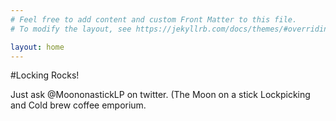 ```yaml
---
# Feel free to add content and custom Front Matter to this file.
# To modify the layout, see https://jekyllrb.com/docs/themes/#overriding-theme-defaults

layout: home
---
```


#Locking Rocks!

Just ask @MoononastickLP on twitter. (The Moon on a stick Lockpicking and Cold brew coffee emporium.
